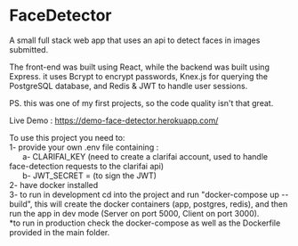 # FaceDetector

A small full stack web app that uses an api to detect faces in images submitted.
    
The front-end was built using React, while the backend was built using Express.
it uses Bcrypt to encrypt passwords, Knex.js for querying the PostgreSQL database, and Redis & JWT to handle user sessions. 

PS. this was one of my first projects, so the code quality isn't that great.
     
         
Live Demo : https://demo-face-detector.herokuapp.com/
    
       
To use this project you need to:    
1- provide your own .env file containing :     
&nbsp;&nbsp;&nbsp;&nbsp;&nbsp;&nbsp;a- CLARIFAI_KEY (need to create a clarifai account, used to handle face-detection requests to the clarifai api)      
&nbsp;&nbsp;&nbsp;&nbsp;&nbsp;&nbsp;b- JWT_SECRET = (to sign the JWT)     
2- have docker installed     
3- to run in development cd into the project and run "docker-compose up --build",
this will create the docker containers (app, postgres, redis), and then run the app in dev mode (Server on port 5000, Client on port 3000).     
*to run in production check the docker-compose as well as the Dockerfile provided in the main folder.     
